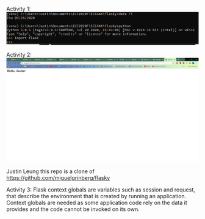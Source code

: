 Activity 1: 
![alt text](https://github.com/Justinl71/ECE444-F2020-Lab2/blob/master/ECE444_lab2_venv.PNG "Activity 1 screenshot")

Activity 2: 
![alt text](https://github.com/Justinl71/ECE444-F2020-Lab2/blob/master/ECE444_lab2_hello.PNG "Activity 2 screenshot")

Justin Leung 
this repo is a clone of
https://github.com/miguelgrinberg/flasky

Activity 3: 
Flask context globals are variables such as session and request, that describe the environment that is created by running an application. Context globals are needed as some application code rely on the data it provides and the code cannot be invoked on its own. 
